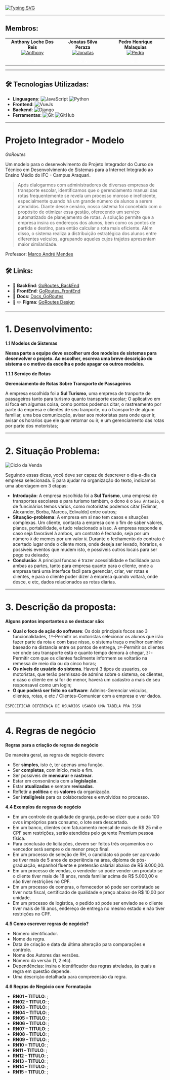 <style>
.wrapper{
   width: 100%;
   height: 100vh;
   display: grid;
   grid-template-columns: 20% 80%;
}

.wrapper header{
   width: 100%;
   height: 100%;
}

.wrapper section{
   width: 100%;
   height: 100%;
}

</style>

[![Typing SVG](https://readme-typing-svg.herokuapp.com/?color=022840&size=35&center=true&vCenter=true&width=1000&lines=Go+Routes,+The+Best+App+Of+Manage+Routes)](https://git.io/typing-svg)

---

## Membros:

<div align="center">
<table>
<tr>
<td align="center">
   <b>Anthony Loche Dos Reis</b> <br>
   <a href="https://github.com/AnthonyLoche"><img src="https://avatars.githubusercontent.com/u/126203565?v=4" width="80px;" alt="Anthony"/></a>
   <br>
   <a href="https://github.com/AnthonyLoche"><img src="https://raw.githubusercontent.com/GoRoutes/Docs_GoRoutes/refs/heads/main/images/github-logo-white.png" width="25px;" alt="GitHub"/></a>
</td>
<td align="center">
   <b>Jonatas Silva Peraza</b> <br>
   <a href="https://github.com/jonatasperaza"><img src="https://avatars.githubusercontent.com/u/73970519?v=4" width="80px;" alt="Jonatas"/></a>
   <br>
   <a href="https://github.com/jonatasperaza"><img src="https://raw.githubusercontent.com/GoRoutes/Docs_GoRoutes/refs/heads/main/images/github-logo-white.png" width="25px;" alt="GitHub"/></a>
</td>
<td align="center">
   <b>Pedro Henrique Malaquias</b> <br>
   <a href="https://github.com/PedroHenmalaquias"><img src="https://avatars.githubusercontent.com/u/127138118?v=4" width="80px;" alt="Pedro"/></a>
   <br>
   <a href="https://github.com/PedroHenmalaquias"><img src="https://raw.githubusercontent.com/GoRoutes/Docs_GoRoutes/refs/heads/main/images/github-logo-white.png" width="25px;" alt="GitHub"/></a>
</td>
</tr>
</table>
</div>

---

## 🛠 Tecnologias Utilizadas:

- **Linguagens**: ![JavaScript](https://img.shields.io/badge/-JavaScript-F7DF1E?logo=javascript&logoColor=black) ![Python](https://img.shields.io/badge/-Python-3776AB?logo=python&logoColor=white)
- **Frontend**: ![VueJs](https://img.shields.io/badge/-Vuejs-3FB17F?logo=vue&logoColor=black)
- **Backend**: ![Django](https://img.shields.io/badge/-Django-092E20?logo=django&logoColor=white)
- **Ferramentas**: ![Git](https://img.shields.io/badge/-Git-F05032?logo=git&logoColor=white) ![GitHub](https://img.shields.io/badge/-GitHub-181717?logo=github)

---

# Projeto Integrador - Modelo

_GoRoutes_

Um modelo para o desenvolvimento do Projeto Integrador do Curso de Técnico em Desenvolvimento de Sistemas para a Internet Integrado ao Ensino Médio do IFC - Campus Araquari.

> Após dialogarmos com administradores de diversas empresas de transporte escolar, identificamos que o gerenciamento manual das rotas frequentemente se revela um processo moroso e ineficiente, especialmente quando há um grande número de alunos a serem atendidos. Diante desse cenário, nosso sistema foi concebido com o propósito de otimizar essa gestão, oferecendo um serviço automatizado de planejamento de rotas. A solução permite que a empresa insira os endereços dos alunos, bem como os pontos de partida e destino, para então calcular a rota mais eficiente. Além disso, o sistema realiza a distribuição estratégica dos alunos entre diferentes veículos, agrupando aqueles cujos trajetos apresentam maior similaridade.

Professor: [Marco André Mendes](github.com/marcoandre)

## 🛠 Links:

- 🚀 **BackEnd**: [GoRoutes_BackEnd](https://github.com/GoRoutes/GoRoutes_BackEnd)
- 🎨 **FrontEnd**: [GoRoutes_FrontEnd](https://github.com/GoRoutes/GoRoutes_FrontEnd)
- 📄 **Docs**: [Docs_GoRoutes](https://github.com/GoRoutes/Docs_GoRoutes)
- 🎨 ✏️ **Figma**: [GoRoutes Design](https://www.figma.com/design/Pm53DckyC128A7oBmkp6RP/GoRoutes?node-id=0-1&p=f&t=4rlqR8FZlcixSg3n-0)

---

# 1. Desenvolvimento:

**1.1 Modelos de Sistemas**

**Nessa parte a equipe deve escolher um dos modelos de sistemas para desenvolver o projeto. Ao escolher, escreva uma breve descrição do sistema e o motivo da escolha e pode apagar os outros modelos.**

**1.1.1 Serviço de Rotas**

**Gerenciamento de Rotas Sobre Transporte de Passageiros**

A empresa escolhida foi a **Sul Turismo**, uma empresa de tranporte de passageiros tanto para turismo quanto transporte escolar;
O aplicativo em si foca em algumas coisa, como pontos podemos citar, o rastreamento por parte da empresa e clientes de seu tranporte, ou o transporte de algum familiar, uma boa comunicação, avisar aos motoristas para onde quer ir, avisar os horarios que ele quer retornar ou ir, e um gerenciamento das rotas por parte dos motoristas;

---

# 2. Situação Problema:

![Ciclo da Venda](docs/ciclo_da_venda.webp "Ciclo da Venda")

Seguindo essas dicas, você deve ser capaz de descrever o dia-a-dia da empresa selecionada. E para ajudar na organização do texto, indicamos uma abordagem em 3 etapas:

- **Introdução**: A empresa escolhida foi a **Sul Turismo**, uma empresa de transportes escolares e para turismo também, o dono é o `Seu Antonio`, e de funcinários temos vários, como motoristas podemos citar [Edimar, Alexander, Borba, Marcos, Edivaldo] entre outros;
- **Situação-problema**: A empresa em si nao tem casos e situações complexas. Um cliente, contacta a empresa com o fim de saber valores, planos, portabilidade, e tudo relacionado a isso. A empresa responde e caso seja favorável à ambos, um contrato é fechado, seja por um número `X` de memes por um valor `N`. Durante o fechamento do contrato é acertado lugar onde o cliente mora, onde deseja ser levado, hórarios, e possiveis eventos que mudem isto, e possiveis outros locais para ser pego ou deixado;
- **Conclusão**: A principal funcao é trazer acessiblidade e facilidade para ambas as partes, tanto para empresa quanto para o cliente, onde a empresa terá uma interface facil para gerenciar, criar, ver rotas e clientes, e para o cliente poder dizer à empresa quando voltará, onde desce, e etc, dados relacionados as rotas diarias.

---

# 3. Descrição da proposta:

**Alguns pontos importantes a se destacar são:**

- **Qual o foco de ação do software**: Os dois principais focos sao 3 funcionalidades, `1º`-Permitir os motoristas selecionar os alunos que irão fazer parte da rota e com base nisso, o sistema traça o melhor caminho baseado na distancia entre os pontos de entrega, `2º`-Permitir os clientes ver onde seu transporte está e quanto tempo demora à chegar, `3º`- Permitir com que os clientes facilmente informem se voltarão na remessa de meio dia ou da cinco horas;
- **Os níveis de usuário do sistema**. Haverá 3 tipos de usuarios, os motoristas, que terão permissao de admins sobre o sistema, os clientes, e caso o cliente em si for de menor, haverá um cadastro a mais de seu responsavel como um login;
- **O que poderá ser feito no software**: Admins-Gerenciar veiculos, clientes, rotas, e etc / Clientes-Comunicar com a empresa e ver dados.

`ESPECIFICAR DIFERENÇA DE USUARIOS USANDO UMA TABELA PRA ISSO`

---

# 4. Regras de negócio

**Regras para a criação de regras de negócio**

De maneira geral, as regras de negócio devem:

- Ser **simples**, isto é, ter apenas uma função.
- Ser **completas**, com início, meio e fim.
- Ser possíveis de **mensurar** e **rastrear**.
- Estar em consonância com a **legislação**.
- Estar **atualizadas** e sempre **revisadas**.
- Refletir a **política** e os **valores** da organização.
- Ser **inteligíveis** para os colaboradores e envolvidos no processo.

**4.4 Exemplos de regras de negócio**

- Em um controle de qualidade de granja, pode-se dizer que a cada 100 ovos impróprios para consumo, o lote será descartado.
- Em um banco, clientes com faturamento mensal de mais de R$ 25 mil e CPF sem restrições, serão atendidos pelo gerente Premium pessoa física.
- Para conclusão de licitações, devem ser feitos três orçamentos e o vencedor será sempre o de menor preço final.
- Em um processo de seleção de RH, o candidato só pode ser aprovado se tiver mais de 5 anos de experiência na área, diploma de pós-graduação, espanhol fluente e pretensão salarial abaixo de R$ 8.000,00.
- Em um processo de vendas, o vendedor só pode vender um produto se o cliente tiver mais de 18 anos, renda familiar acima de R$ 5.000,00 e não tiver restrições no CPF.
- Em um processo de compras, o fornecedor só pode ser contratado se tiver nota fiscal, certificado de qualidade e preço abaixo de R$ 10,00 por unidade.
- Em um processo de logística, o pedido só pode ser enviado se o cliente tiver mais de 18 anos, endereço de entrega no mesmo estado e não tiver restrições no CPF.

**4.5 Como escrever regras de negócio?**

- Número identificador.
- Nome da regra.
- Data de criação e data da última alteração para comparações e controle.
- Nome dos Autores das versões.
- Número da versão (1, 2 etc).
- Dependências: insira o identificador das regras atreladas, às quais a regra em questão depende.
- Uma descrição detalhada para compreensão da regra.

**4.6 Regras de Negócio com Formatação**

- **RN01 – TITULO**: ;
- **RN02 – TITULO**: ;
- **RN03 – TITULO**: ;
- **RN04 – TITULO**: ;
- **RN05 – TITULO**: ;
- **RN06 – TITULO**: ;
- **RN07 – TITULO**: ;
- **RN08 – TITULO**: ;
- **RN09 – TITULO**: ;
- **RN10 – TITULO**: ;
- **RN11 – TITULO**: ;
- **RN12 – TITULO**: ;
- **RN13 – TITULO**: ;
- **RN14 – TITULO**: ;
- **RN15 – TITULO**: ;

<!-- <img width=100% src="https://capsule-render.vercel.app/api?type=waving&color=022840&height=120&section=footer"/> -->
